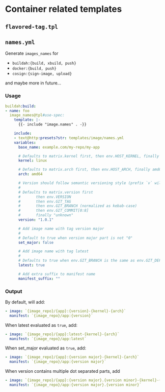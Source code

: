 # Container related templates

## `flavored-tag.tpl`

## `names.yml`

Generate `images_names` for

- `buildah:{build, xbuild, push}`
- `docker:{build, push}`
- `cosign:{sign-image, upload}`

and maybe more in future...

### Usage

```yaml
buildah:build:
- name: foo
  image_names@tpl#use-spec:
    template: |-
      {{- include "image.names" . -}}

    include:
    - text@http:presets?str: templates/image/names.yml
    variables:
      base_name: example.com/my-repo/my-app

      # Defaults to matrix.kernel first, then env.HOST_KERNEL, finally linux
      kernel: linux

      # Defaults to matrix.arch first, then env.HOST_ARCH, finally amd64
      arch: amd64

      # Version should follow semantic versioning style (prefix `v` will be trimed)
      #
      # Defaults to matrix.version first
      #       then env.VERSION
      #       then env.GIT_TAG
      #       then env.GIT_BRANCH (normalized as kebab-case)
      #       then env.GIT_COMMIT[0:8]
      #       finally "unknown"
      version: "1.0.1"

      # Add image name with tag version major
      #
      # Default to true when version major part is not "0"
      set_major: false

      # Add image name with tag latest
      #
      # Defaults to true when env.GIT_BRANCH is the same as env.GIT_DEFAULT_BRANCH
      latest: true

      # Add extra suffix to manifest name
      manifest_suffix: ""
```

### Output

By default, will add:

```yaml
- image: `{image_repo}/{app}:{version}-{kernel}-{arch}`
  manifest: `{image_repo}/app:{version}`
```

When latest evaluated as `true`, add:

```yaml
- image: `{image_repo}/{app}:latest-{kernel}-{arch}`
  manifest: `{image_repo}/app:latest`
```

When set_major evaluated as `true`, add:

```yaml
- image: `{image_repo}/{app}:{version major}-{kernel}-{arch}`
  manifest: `{image_repo}/app:{version major}`
```

When version contains multiple dot separated parts, add

```yaml
- image: `{image_repo}/{app}:{version major}.{version minor}-{kernel}-{arch}`
  manifest: `{image_repo}/app:{version major}.{version minor}`
```
